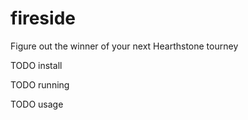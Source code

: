 
# fireside
Figure out the winner of your next Hearthstone tourney

TODO install

TODO running

TODO usage